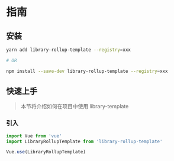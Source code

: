 # 指南

## 安装

```bash
yarn add library-rollup-template --registry=xxx

# OR

npm install --save-dev library-rollup-template --registry=xxx
```

## 快速上手

> 本节将介绍如何在项目中使用 library-template

### 引入

```js
import Vue from 'vue'
import LibraryRollupTemplate from 'library-rollup-template'

Vue.use(LibraryRollupTemplate)
```
